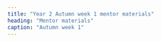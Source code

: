 ```yaml
---
title: "Year 2 Autumn week 1 mentor materials"
heading: "Mentor materials"
caption: "Autumn week 1"
---
```



